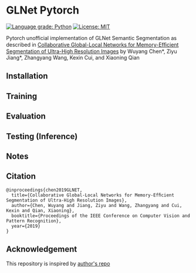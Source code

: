 # GLNet Pytorch

[![Language grade: Python](https://img.shields.io/lgtm/grade/python/g/chenwydj/ultra_high_resolution_segmentation.svg?logo=lgtm&logoWidth=18)](https://lgtm.com/projects/g/chenwydj/ultra_high_resolution_segmentation/context:python) [![License: MIT](https://img.shields.io/badge/License-MIT-green.svg)](https://opensource.org/licenses/MIT)

Pytorch unofficial implementation of GLNet Semantic Segmentation as described in [Collaborative Global-Local Networks for Memory-Efﬁcient Segmentation of Ultra-High Resolution Images](https://arxiv.org/abs/1905.06368) by Wuyang Chen*, Ziyu Jiang*, Zhangyang Wang, Kexin Cui, and Xiaoning Qian

## Installation

## Training

## Evaluation

## Testing (Inference)

## Notes

## Citation

```
@inproceedings{chen2019GLNET,
  title={Collaborative Global-Local Networks for Memory-Efﬁcient Segmentation of Ultra-High Resolution Images},
  author={Chen, Wuyang and Jiang, Ziyu and Wang, Zhangyang and Cui, Kexin and Qian, Xiaoning},
  booktitle={Proceedings of the IEEE Conference on Computer Vision and Pattern Recognition},
  year={2019}
}
```

## Acknowledgement
This repository is inspired by [author's repo](https://github.com/TAMU-VITA/GLNet)

<!--- ### Personal Acknowledgement
Wuyang, the author of this work, would like to thank his wife Ye Yuan for her love and great support. -->
